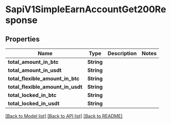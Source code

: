 # SapiV1SimpleEarnAccountGet200Response

## Properties

Name | Type | Description | Notes
------------ | ------------- | ------------- | -------------
**total_amount_in_btc** | **String** |  | 
**total_amount_in_usdt** | **String** |  | 
**total_flexible_amount_in_btc** | **String** |  | 
**total_flexible_amount_in_usdt** | **String** |  | 
**total_locked_in_btc** | **String** |  | 
**total_locked_in_usdt** | **String** |  | 

[[Back to Model list]](../README.md#documentation-for-models) [[Back to API list]](../README.md#documentation-for-api-endpoints) [[Back to README]](../README.md)


